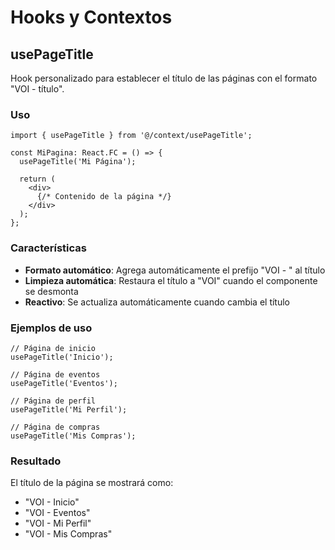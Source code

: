 # Hooks y Contextos

## usePageTitle

Hook personalizado para establecer el título de las páginas con el formato "VOI - título".

### Uso

```tsx
import { usePageTitle } from '@/context/usePageTitle';

const MiPagina: React.FC = () => {
  usePageTitle('Mi Página');
  
  return (
    <div>
      {/* Contenido de la página */}
    </div>
  );
};
```

### Características

- **Formato automático**: Agrega automáticamente el prefijo "VOI - " al título
- **Limpieza automática**: Restaura el título a "VOI" cuando el componente se desmonta
- **Reactivo**: Se actualiza automáticamente cuando cambia el título

### Ejemplos de uso

```tsx
// Página de inicio
usePageTitle('Inicio');

// Página de eventos
usePageTitle('Eventos');

// Página de perfil
usePageTitle('Mi Perfil');

// Página de compras
usePageTitle('Mis Compras');
```

### Resultado

El título de la página se mostrará como:
- "VOI - Inicio"
- "VOI - Eventos"
- "VOI - Mi Perfil"
- "VOI - Mis Compras" 